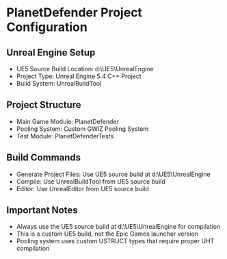 # PlanetDefender Project Configuration

## Unreal Engine Setup
- UE5 Source Build Location: d:\UE5\UnrealEngine
- Project Type: Unreal Engine 5.4 C++ Project
- Build System: UnrealBuildTool

## Project Structure
- Main Game Module: PlanetDefender
- Pooling System: Custom GWIZ Pooling System
- Test Module: PlanetDefenderTests

## Build Commands
- Generate Project Files: Use UE5 source build at d:\UE5\UnrealEngine
- Compile: Use UnrealBuildTool from UE5 source build
- Editor: Use UnrealEditor from UE5 source build

## Important Notes
- Always use the UE5 source build at d:\UE5\UnrealEngine for compilation
- This is a custom UE5 build, not the Epic Games launcher version
- Pooling system uses custom USTRUCT types that require proper UHT compilation
